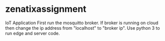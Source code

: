 # zenatixassignment
IoT Application
First run the mosquitto broker.
If broker is running on cloud then change the ip address from "localhost" to "broker ip".
Use python 3 to run edge and server code.
